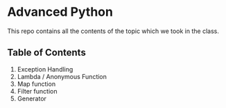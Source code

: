 # Advanced Python

This repo contains all the contents of the topic which we took in the class. 

## Table of Contents
1. Exception Handling
2. Lambda / Anonymous Function
3. Map function
4. Filter function
5. Generator
